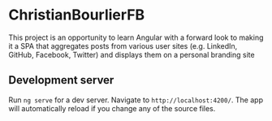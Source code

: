 # ChristianBourlierFB

This project is an opportunity to learn Angular with a forward look to making it a SPA that aggregates posts from various user sites (e.g. LinkedIn, GitHub, Facebook, Twitter) and displays them on a personal branding site

## Development server

Run `ng serve` for a dev server. Navigate to `http://localhost:4200/`. The app will automatically reload if you change any of the source files.
